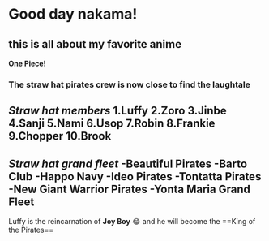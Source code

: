 # Good day nakama!
## this is all about my favorite anime
**One Piece!**
### The straw hat pirates crew is now close to find the laughtale
*Straw hat members*
1.**Luffy**
2.**Zoro**
3.**Jinbe**
4.**Sanji**
5.**Nami**
6.**Usop**
7.**Robin**
8.**Frankie**
9.**Chopper**
10.**Brook**
-------------------------------
*Straw hat grand fleet*
-**Beautiful Pirates**
-**Barto Club**
-**Happo Navy**
-**Ideo Pirates**
-**Tontatta Pirates**
-**New Giant Warrior Pirates**
-**Yonta Maria Grand Fleet**
-------------------------------
Luffy is the reincarnation of **Joy Boy** 😂
and he will become the 
==King of the Pirates==

